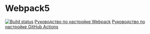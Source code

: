 # Webpack5
[![Build status](https://ci.appveyor.com/api/projects/status/m62lgpv0gwth28gh?svg=true)](https://ci.appveyor.com/project/Squid90/ahj-code)
[Руководство по настройке Webpack](https://webpack.js.org/guides/)
[Руководство по настройке GitHub Actions](https://docs.github.com/en/actions/quickstart)
